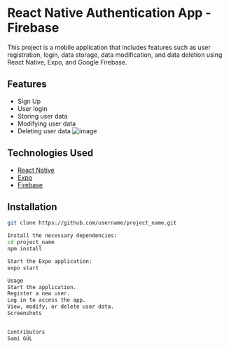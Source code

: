 # React Native Authentication App - Firebase

This project is a mobile application that includes features such as user registration, login, data storage, data modification, and data deletion using React Native, Expo, and Google Firebase.

## Features

- Sign Up
- User login
- Storing user data
- Modifying user data
- Deleting user data
![image](https://github.com/samiigll/Mobile-Signup-Firbase/assets/148059353/ce69e23a-5b59-4c7c-9744-660d880b63c9)

## Technologies Used

- [React Native](https://reactnative.dev/)
- [Expo](https://expo.dev/)
- [Firebase](https://firebase.google.com/)

## Installation

```bash
git clone https://github.com/username/project_name.git

Install the necessary dependencies:
cd project_name
npm install

Start the Expo application:
expo start

Usage
Start the application.
Register a new user.
Log in to access the app.
View, modify, or delete user data.
Screenshots


Contributors
Sami GÜL





